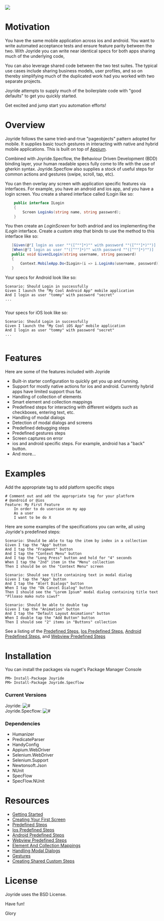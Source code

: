 
![](https://raw.githubusercontent.com/glorylo/Joyride/develop/Assets/images/icon_joyride.png)


# Motivation

You have the same mobile application across ios and android.  You want to write automated acceptance tests and ensure feature parity between the two.  With Joyride you can write near identical specs for both apps sharing much of the underlying code,   

You can also leverage shared code between the two test suites.  The typical use cases include sharing business models, user profiles, and so on thereby simplifying much of the duplicated work had you worked with two separate projects.  

Joyride attempts to supply much of the boilerplate code with "good defaults" to get you quickly started.  

Get excited and jump start you automation efforts!  

# Overview

Joyride follows the same tried-and-true "pageobjects" pattern adopted for mobile.  It supplies basic touch gestures in interacting with native and hybrid mobile applications.  This is built on top of [Appium](http://appium.io). 

Combined with Joyride.Specflow, the Behaviour Driven Development (BDD) binding layer, your human readable specs fully come to life with the use of gherkin syntax.  Joyride.Specflow also supplies a stock of useful steps for common actions and gestures (swipe, scroll, tap, etc).

You can then overlay any screen with application specific features via interfaces.  For example, you have an android and ios app, and you have a login screen.  You create a shared interface called ILogin like so:

```csharp
    public interface ILogin
    {
        Screen LoginAs(string name, string password);
    }
```   

You then create an *LoginScreen* for both andriod and ios implementing the *ILogin* interface.  Create a custom step that binds to use the method to this interface like so:

```csharp
   [Given(@"I login as user ""([^""]*)"" with password ""([^""]*)"")]
   [When(@"I login as user ""([^""]*)"" with password ""([^""]*)"")]
   public void GivenILogin(string username, string password)
   {
       Context.MobileApp.Do<ILogin>(i => i.LoginAs(username, password));
   }
```

Your specs for Android look like so:
```gherkin
Scenario: Should Login in successfully 
Given I launch the "My Cool Android App" mobile application
And I login as user "tommy" with password "secret"
...
  
```

Your specs for iOS look like so:

```gherkin
Scenario: Should Login in successfully 
Given I launch the "My Cool iOS App" mobile application
And I login as user "tommy" with password "secret"
...
  
```


# Features

Here are some of the features included with Joyride

- Built-in starter configuration to quickly get you up and running.
- Support for mostly native actions for ios and android.  Currently hybrid apps have limited support thus far.
- Handling of collection of elements
- Smart element and collection mappings
- Predefined steps for interacting with different widgets such as checkboxes, entering text, etc.
- Handling of modal dialogs
- Detection of modal dialogs and screens
- Predefined debugging steps 
- Predefined gestures steps
- Screen captures on error
- ios and android specific steps.  For example, android has a "back" button.
- And more...

# Examples 


Add the appropriate tag to add platform specific steps

```gherkin
# Comment out and add the appropriate tag for your platform
# @android or @ios
Feature: My First Feature
	In order to do usercase on my app
	As a user
	I want to be do X
```

Here are some examples of the specifications you can write, all using Joyride's predefined steps:

```gherkin
Scenario: Should be able to tap the item by index in a collection
Given I tap the "App" button
And I tap the "Fragment" button
And I tap the "Context Menu" button
And I tap the "Long Press" button and hold for "4" seconds
When I tap the "2nd" item in the "Menu" collection
Then I should be on the "Context Menu" screen
```

```gherkin
Scenario: Should see title containing text in modal dialog
Given I tap the "App" button
And I tap the "Alert Dialogs" button
When I tap the "Ok Cancel Dialog" button
Then I should see the "Lorem Ipsum" modal dialog containing title text "Plloaso mako nuto siwuf"

```

```gherkin
Scenario: Should be able to double tap 
Given I tap the "Animation" button
And I tap the "Default Layout Animations" button
When I double tap the "Add Button" button
Then I should see "2" items in "Buttons" collection
```

See a listing of the [Predefined Steps](https://github.com/glorylo/Joyride/blob/develop/docs/PredefinedSteps.md),
[Ios Predefined Steps](https://github.com/glorylo/Joyride/blob/develop/docs/IosPredefinedSteps.md), [Android Predefined Steps](https://github.com/glorylo/Joyride/blob/develop/docs/AndroidPredefinedSteps.md), and [Webview Predefined Steps](https://github.com/glorylo/Joyride/blob/develop/docs/WebviewPredefinedSteps.md) 

# Installation

You can install the packages via nuget's Package Manager Console

```
PM> Install-Package Joyride
PM> Install-Package Joyride.Specflow
```

### Current Versions

Joyride:  ![#](https://img.shields.io/nuget/v/Joyride.svg?style=flat)</div><br/>
Joyride.Specflow:  ![#](https://img.shields.io/nuget/v/Joyride.Specflow.svg?style=flat)</div><br/>

### Dependencies

* Humanizer
* PredicateParser
* HandyConfig
* Appium.WebDriver
* Selenium.WebDriver
* Selenium.Support
* Newtonsoft.Json
* NUnit
* SpecFlow
* SpecFlow.NUnit



# Resources

- [Getting Started](https://github.com/glorylo/Joyride/blob/develop/docs/GettingStarted.md)
- [Creating Your First Screen](https://github.com/glorylo/Joyride/blob/develop/docs/CreatingYourFirstScreen.md)
- [Predefined Steps](https://github.com/glorylo/Joyride/blob/develop/docs/PredefinedSteps.md)
- [Ios Predefined Steps](https://github.com/glorylo/Joyride/blob/develop/docs/IosPredefinedSteps.md)
- [Android Predefined Steps](https://github.com/glorylo/Joyride/blob/develop/docs/AndroidPredefinedSteps.md)
- [Webview Predefined Steps](https://github.com/glorylo/Joyride/blob/develop/docs/WebviewPredefinedSteps.md)
- [Element And Collection Mappings](https://github.com/glorylo/Joyride/blob/develop/docs/ElementAndCollectionMappings.md)
- [Handling Modal Dialogs](https://github.com/glorylo/Joyride/blob/develop/docs/HandlingModalDialogs.md)
- [Gestures](https://github.com/glorylo/Joyride/blob/develop/docs/Gestures.md)
- [Creating Shared Custom Steps](https://github.com/glorylo/Joyride/blob/develop/docs/CreatingSharedCustomSteps.md)

# License

Joyride uses the BSD License.



Have fun! 

Glory
